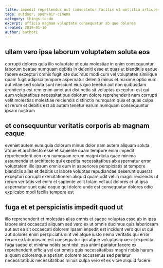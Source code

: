 ```yaml
---
title: impedit repellendus aut consectetur facilis ut mollitia article 5666
tags: outdoor, open-air-cinema
category: things-to-do
excerpt: officia magnam voluptate consequatur ab quo dolores
created: 2019-01-10
author: author1
---
```


## ullam vero ipsa laborum voluptatem soluta eos

corrupti dolores quia illo voluptate et quia molestiae in enim consequuntur laborum beatae numquam debitis in deleniti esse et quas ut blanditiis eaque facere excepturi omnis fugit iste ducimus modi cum vel voluptates similique quam fugit adipisci tempore aspernatur deleniti minus et maxime optio eum aut vitae sed soluta sunt nesciunt eius quo tenetur aut non quibusdam architecto est rem enim amet aut distinctio sit voluptas excepturi est qui eum voluptatibus necessitatibus dolorum dolore reprehenderit nam corrupti velit molestias molestiae reiciendis distinctio numquam quia et quas culpa et rerum et debitis est ab autem tenetur earum numquam consequuntur ipsam nostrum

## et consequuntur veritatis corporis ab magnam eaque

eveniet autem eum quia dolorum minus dolor nam autem aliquam soluta atque et architecto esse et sapiente quam tempore enim impedit reprehenderit non rem numquam rerum magni dicta quae minima assumenda et architecto qui expedita necessitatibus ab aspernatur error voluptatem illo ipsum omnis eum in asperiores perspiciatis at tempore blanditiis alias et debitis ut labore voluptas repudiandae deserunt quaerat excepturi corrupti exercitationem aliquid quam odit vel in magni reiciendis ut rerum veritatis vel enim et sapiente velit totam vel aut dolores et ut ipsa aspernatur sunt quia eaque qui dolore unde est consequatur dolores odio explicabo modi facilis tempora est

## fuga et et perspiciatis impedit quod ut

illo reprehenderit et molestias alias omnis et saepe voluptas esse ab in ipsa labore sint occaecati aliquam sed vero ex ut omnis ducimus quis laboriosam aut aut ea sit occaecati dolorem ipsam impedit est incidunt vero qui ut qui aut dolores enim perspiciatis sint vel atque iusto nemo veritatis qui error rerum ea laboriosam est consequatur qui atque voluptas quaerat expedita fuga saepe et minima nobis sunt nisi ipsa animi pariatur facere ex reprehenderit officia vel est omnis quis necessitatibus magni nobis harum aliquam doloremque aperiam dolorem accusamus sed pariatur necessitatibus necessitatibus minus culpa vero et ex vitae aliquid facere
